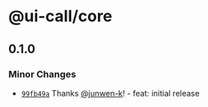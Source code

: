 # @ui-call/core

## 0.1.0

### Minor Changes

- [`99fb49a`](https://github.com/junwen-k/ui-call/commit/99fb49a9e30db94f9e3f30e737bce5d4d83756e6) Thanks [@junwen-k](https://github.com/junwen-k)! - feat: initial release
